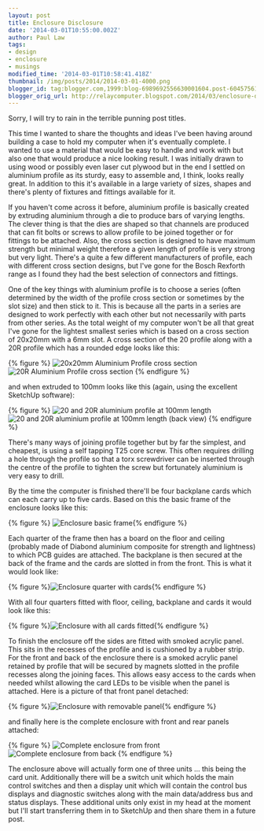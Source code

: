 ```yaml
---
layout: post
title: Enclosure Disclosure
date: '2014-03-01T10:55:00.002Z'
author: Paul Law
tags:
- design
- enclosure
- musings
modified_time: '2014-03-01T10:58:41.418Z'
thumbnail: /img/posts/2014/2014-03-01-4000.png
blogger_id: tag:blogger.com,1999:blog-6989692556630001604.post-6045756186065671997
blogger_orig_url: http://relaycomputer.blogspot.com/2014/03/enclosure-disclosure.html
---
```


Sorry, I 
will try to rain in the terrible punning post titles.

This time I 
wanted to share the thoughts and ideas I've been having around building a case 
to hold my computer when it's eventually complete. I wanted to use a material 
that would be easy to handle and work with but also one that would produce a 
nice looking result. I was initially drawn to using wood or possibly even 
laser cut plywood but in the end I settled on aluminium profile as its sturdy, 
easy to assemble and, I think, looks really great. In addition to this it's 
available in a large variety of sizes, shapes and there's plenty of fixtures 
and fittings available for it.

If you haven't come across it 
before, aluminium profile is basically created by extruding aluminium through 
a die to produce bars of varying lengths. The clever thing is that the dies 
are shaped so that channels are produced that can fit bolts or screws to allow 
profile to be joined together or for fittings to be attached. Also, the cross 
section is designed to have maximum strength but minimal weight therefore a 
given length of profile is very strong but very light. There's a quite a few 
different manufacturers of profile, each with different cross section designs, 
but I've gone for the Bosch Rexforth range as I found they had the best 
selection of connectors and fittings.

One of the key things with 
aluminium profile is to choose a series (often determined by the width of the 
profile cross section or sometimes by the slot size) and then stick to it. 
This is because all the parts in a series are designed to work perfectly with 
each other but not necessarily with parts from other series. As the total 
weight of my computer won't be all that great I've gone for the lightest 
smallest series which is based on a cross section of 20x20mm with a 6mm slot. 
A cross section of the 20 profile along with a 20R profile which has a rounded 
edge looks like this:

{% figure %}
![20x20mm Aluminium Profile cross section](/assets/img/posts/2014/2014-03-01-0000.png)
![20R Aluminium Profile cross section](/assets/img/posts/2014/2014-03-01-0001.png)
{% endfigure %}

and when extruded to 100mm 
looks like this (again, using the excellent SketchUp software):

{% figure %}
![20 and 20R aluminium profile at 100mm length](/assets/img/posts/2014/2014-03-01-0002.png)
![20 and 20R aluminium profile at 100mm length (back view)](/assets/img/posts/2014/2014-03-01-0003.png)
{% endfigure %}
 
There's many ways of joining profile together but by far 
the simplest, and cheapest, is using a self tapping T25 core screw. This often 
requires drilling a hole through the profile so that a torx screwdriver can be 
inserted through the centre of the profile to tighten the screw but 
fortunately aluminium is very easy to drill.

By the time the 
computer is finished there'll be four backplane cards which can each carry up 
to five cards. Based on this the basic frame of the enclosure looks like 
this:

{% figure %}
![Enclosure basic frame](/assets/img/posts/2014/2014-03-01-0004.png){% endfigure %}

Each quarter of 
the frame then has a board on the floor and ceiling (probably made of Diabond 
aluminium composite for strength and lightness) to which PCB guides are 
attached. The backplane is then secured at the back of the frame and the cards 
are slotted in from the front. This is what it would look like:

{% figure %}![Enclosure quarter with cards](/assets/img/posts/2014/2014-03-01-0005.png){% endfigure %}

With all 
four quarters fitted with floor, ceiling, backplane and cards it would look 
like this:

{% figure %}![Enclosure with all cards fitted](/assets/img/posts/2014/2014-03-01-0006.png){% endfigure %}

To 
finish the enclosure off the sides are fitted with smoked acrylic panel. This 
sits in the recesses of the profile and is cushioned by a rubber strip. For 
the front and back of the enclosure there is a smoked acrylic panel retained 
by profile that will be secured by magnets slotted in the profile recesses 
along the joining faces. This allows easy access to the cards when needed 
whilst allowing the card LEDs to be visible when the panel is attached. Here 
is a picture of that front panel detached:

{% figure %}![Enclosure with removable panel](/assets/img/posts/2014/2014-03-01-0007.png){% endfigure %}

and 
finally here is the complete enclosure with front and rear panels attached:

{% figure %}
![Complete enclosure from front](/assets/img/posts/2014/2014-03-01-0008.png)
![Complete enclosure from back](/assets/img/posts/2014/2014-03-01-0009.png)
{% endfigure %}

The 
enclosure above will actually form one of three units ... this being the card 
unit. Additionally there will be a switch unit which holds the main control 
switches and then a display unit which will contain the control bus displays 
and diagnostic switches along with the main data/address bus and status 
displays. These additional units only exist in my head at the moment but I'll 
start transferring them in to SketchUp and then share them in a future post. 
